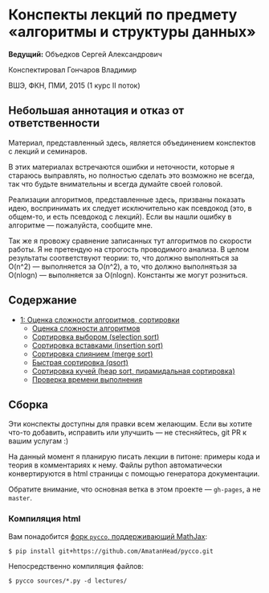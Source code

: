 # Конспекты лекций по предмету «алгоритмы и структуры данных»

__Ведущий:__ Объедков Сергей Александрович

Конспектировал Гончаров Владимир

ВШЭ, ФКН, ПМИ, 2015 (1 курс II поток)


## Небольшая аннотация и отказ от ответственности

Материал, представленный здесь, является объединением
конспектов с лекций и семинаров.

В этих материалах встречаются ошибки и неточности, которые я стараюсь выправлять,
но полностью сделать это возможно не всегда, так что будьте внимательны
и всегда думайте своей головой.

Реализации алгоритмов, представленные здесь, призваны показать идею,
воспринимать их следует исключительно как псевдокод (это, в общем-то,
и есть псевдокод с лекций). Если вы нашли ошибку в алгоритме —
пожалуйста, сообщите мне.

Так же я провожу сравнение записанных тут алгоритмов по скорости работы.
Я не претендую на строгость проводимого анализа.
В целом результаты соответствуют теории:
то, что должно выполняться за O(n^2)&nbsp;— выполняется за O(n^2),
а то, что должно выполнятьзя за O(nlogn)&nbsp;— выполняется за O(nlogn).
Константы же могут розниться.


## Содержание

*   [1: Оценка сложности алгоритмов, сортировки][l1]
    *   [Оценка сложности алгоритмов][l1.1]
    *   [Сортировка выбором (selection sort)][l1.2]
    *   [Сортировка вставками (insertion sort)][l1.3]
    *   [Сортировка слиянием (merge sort)][l1.4]
    *   [Быстрая сортировка (qsort)][l1.5]
    *   [Сортировка кучей (heap sort, пирамидальная сортировка)][l1.6]
    *   [Проверка времени выполнения][l1.7]


## Сборка

Эти конспекты доступны для правки всем желающим. Если вы хотите что-то добавить,
исправить или улучшить — не стесняйтесь, git PR к вашим услугам :)

На данный момент я планирую писать лекции в питоне: примеры кода и
теория в комментариях к нему. Файлы python автоматически конвертируются
в html страницы с помощью генератора документации.

Обратите внимание, что основная ветка в этом проекте — `gh-pages`, а не `master`.

### Компиляция html

Вам понадобится [форк `pycco`, поддерживающий MathJax](https://github.com/AmatanHead/pycco):

    $ pip install git+https://github.com/AmatanHead/pycco.git

Непосредственно компиляция файлов:

    $ pycco sources/*.py -d lectures/


[l1]: http://amatanhead.github.io/Programming-lectures/lectures/sorts.html
[l1.1]: http://amatanhead.github.io/Programming-lectures/lectures/sorts.html#section-2
[l1.2]: http://amatanhead.github.io/Programming-lectures/lectures/sorts.html#section-4
[l1.3]: http://amatanhead.github.io/Programming-lectures/lectures/sorts.html#section-6
[l1.4]: http://amatanhead.github.io/Programming-lectures/lectures/sorts.html#section-8
[l1.5]: http://amatanhead.github.io/Programming-lectures/lectures/sorts.html#section-10
[l1.6]: http://amatanhead.github.io/Programming-lectures/lectures/sorts.html#section-12
[l1.7]: http://amatanhead.github.io/Programming-lectures/lectures/sorts.html#section-14
